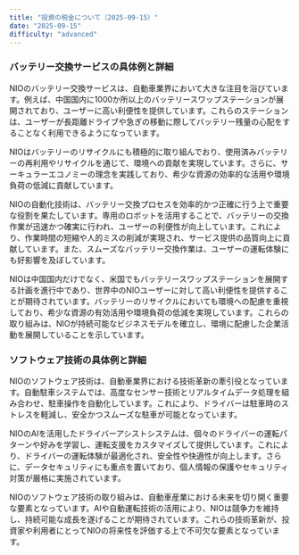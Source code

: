 ```yaml
---
title: "投資の税金について（2025-09-15）"
date: "2025-09-15"
difficulty: "advanced"
---
```


### バッテリー交換サービスの具体例と詳細

NIOのバッテリー交換サービスは、自動車業界において大きな注目を浴びています。例えば、中国国内に1000か所以上のバッテリースワップステーションが展開されており、ユーザーに高い利便性を提供しています。これらのステーションは、ユーザーが長距離ドライブや急ぎの移動に際してバッテリー残量の心配をすることなく利用できるようになっています。

NIOはバッテリーのリサイクルにも積極的に取り組んでおり、使用済みバッテリーの再利用やリサイクルを通じて、環境への貢献を実現しています。さらに、サーキュラーエコノミーの理念を実践しており、希少な資源の効率的な活用や環境負荷の低減に貢献しています。

NIOの自動化技術は、バッテリー交換プロセスを効率的かつ正確に行う上で重要な役割を果たしています。専用のロボットを活用することで、バッテリーの交換作業が迅速かつ確実に行われ、ユーザーの利便性が向上しています。これにより、作業時間の短縮や人的ミスの削減が実現され、サービス提供の品質向上に貢献しています。また、スムーズなバッテリー交換作業は、ユーザーの運転体験にも好影響を及ぼしています。

NIOは中国国内だけでなく、米国でもバッテリースワップステーションを展開する計画を進行中であり、世界中のNIOユーザーに対して高い利便性を提供することが期待されています。バッテリーのリサイクルにおいても環境への配慮を重視しており、希少な資源の有効活用や環境負荷の低減を実現しています。これらの取り組みは、NIOが持続可能なビジネスモデルを確立し、環境に配慮した企業活動を展開していることを示しています。

### ソフトウェア技術の具体例と詳細

NIOのソフトウェア技術は、自動車業界における技術革新の牽引役となっています。自動駐車システムでは、高度なセンサー技術とリアルタイムデータ処理を組み合わせ、駐車操作を自動化しています。これにより、ドライバーは駐車時のストレスを軽減し、安全かつスムーズな駐車が可能となっています。

NIOのAIを活用したドライバーアシストシステムは、個々のドライバーの運転パターンや好みを学習し、運転支援をカスタマイズして提供しています。これにより、ドライバーの運転体験が最適化され、安全性や快適性が向上します。さらに、データセキュリティにも重点を置いており、個人情報の保護やセキュリティ対策が厳格に実施されています。

NIOのソフトウェア技術の取り組みは、自動車産業における未来を切り開く重要な要素となっています。AIや自動運転技術の活用により、NIOは競争力を維持し、持続可能な成長を遂げることが期待されています。これらの技術革新が、投資家や利用者にとってNIOの将来性を評価する上で不可欠な要素となっています。
